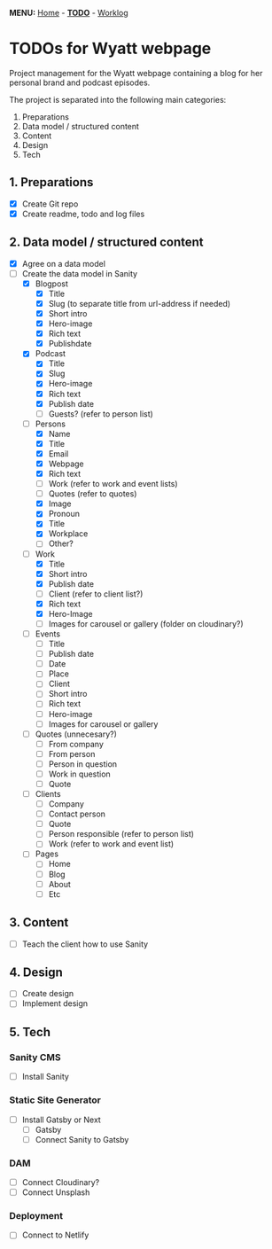 **MENU:** [Home](/wyatt/index) - [**TODO**](/wyatt/todo) - [Worklog](/wyatt/log)

# TODOs for Wyatt webpage
Project management for the Wyatt webpage containing a blog for her personal brand and podcast episodes.

The project is separated into the following main categories:

1. Preparations
2. Data model / structured content
3. Content
4. Design
5. Tech

## 1. Preparations
- [x] Create Git repo
- [x] Create readme, todo and log files
 
## 2. Data model / structured content
- [x] Agree on a data model
- [ ] Create the data model in Sanity
    - [x] Blogpost
        - [x] Title
        - [x] Slug (to separate title from url-address if needed)
        - [x] Short intro
        - [x] Hero-image
        - [x] Rich text
        - [x] Publishdate
    - [x] Podcast
        - [x] Title
        - [x] Slug
        - [x] Hero-image
        - [x] Rich text
        - [x] Publish date
        - [ ] Guests? (refer to person list)
    - [ ] Persons
        - [x] Name
        - [x] Title
        - [x] Email
        - [x] Webpage 
        - [x] Rich text
        - [ ] Work (refer to work and event lists)
        - [ ] Quotes (refer to quotes)
        - [x] Image
        - [x] Pronoun
        - [x] Title
        - [x] Workplace
        - [ ] Other?
    - [ ] Work
        - [x] Title
        - [x] Short intro
        - [x] Publish date
        - [ ] Client (refer to client list?)
        - [x] Rich text
        - [x] Hero-Image
        - [ ] Images for carousel or gallery (folder on cloudinary?)
    - [ ] Events
        - [ ] Title
        - [ ] Publish date
        - [ ] Date
        - [ ] Place
        - [ ] Client
        - [ ] Short intro
        - [ ] Rich text
        - [ ] Hero-image
        - [ ] Images for carousel or gallery
    - [ ] Quotes (unnecesary?)
        - [ ] From company
        - [ ] From person
        - [ ] Person in question
        - [ ] Work in question
        - [ ] Quote 
    - [ ] Clients
        - [ ] Company
        - [ ] Contact person
        - [ ] Quote
        - [ ] Person responsible (refer to person list)
        - [ ] Work (refer to work and event list)
    - [ ] Pages
        - [ ] Home
        - [ ] Blog
        - [ ] About
        - [ ] Etc

## 3. Content
- [ ] Teach the client how to use Sanity

## 4. Design
- [ ] Create design
- [ ] Implement design

## 5. Tech

### Sanity CMS
- [ ] Install Sanity

### Static Site Generator
- [ ] Install Gatsby or Next
    - [ ] Gatsby
    - [ ] Connect Sanity to Gatsby

### DAM
- [ ] Connect Cloudinary?
- [ ] Connect Unsplash

### Deployment
- [ ] Connect to Netlify
